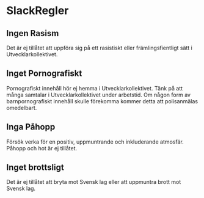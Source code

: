 # SlackRegler

## Ingen Rasism
Det är ej tillåtet att uppföra sig på ett rasistiskt eller främlingsfientligt sätt i Utvecklarkollektivet.

## Inget Pornografiskt
Pornografiskt innehåll hör ej hemma i Utvecklarkollektivet. Tänk på att många samtalar i Utvecklarkollektivet under arbetstid. Om någon form av barnpornografiskt innehåll skulle förekomma kommer detta att polisanmälas omedelbart.

## Inga Påhopp
Försök verka för en positiv, uppmuntrande och inkluderande atmosfär. Påhopp och hot är ej tillåtet.

## Inget brottsligt
Det är ej tillåtet att bryta mot Svensk lag eller att uppmuntra brott mot Svensk lag.
